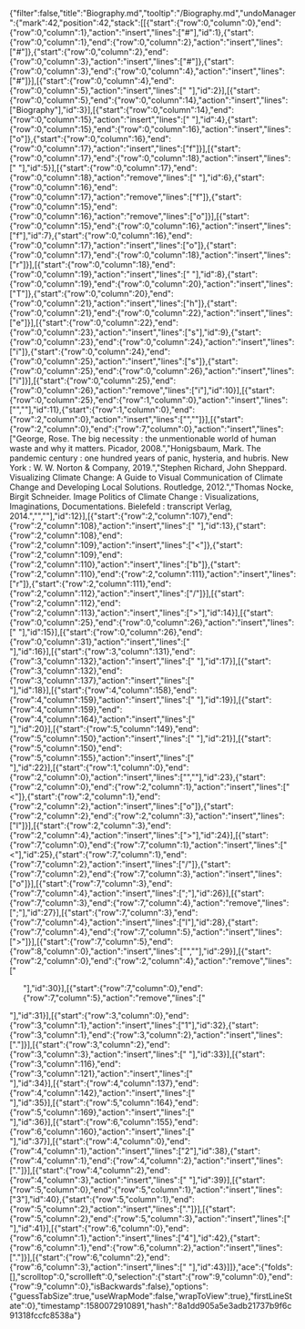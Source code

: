 {"filter":false,"title":"Biography.md","tooltip":"/Biography.md","undoManager":{"mark":42,"position":42,"stack":[[{"start":{"row":0,"column":0},"end":{"row":0,"column":1},"action":"insert","lines":["#"],"id":1},{"start":{"row":0,"column":1},"end":{"row":0,"column":2},"action":"insert","lines":["#"]},{"start":{"row":0,"column":2},"end":{"row":0,"column":3},"action":"insert","lines":["#"]},{"start":{"row":0,"column":3},"end":{"row":0,"column":4},"action":"insert","lines":["#"]}],[{"start":{"row":0,"column":4},"end":{"row":0,"column":5},"action":"insert","lines":[" "],"id":2}],[{"start":{"row":0,"column":5},"end":{"row":0,"column":14},"action":"insert","lines":["Biography"],"id":3}],[{"start":{"row":0,"column":14},"end":{"row":0,"column":15},"action":"insert","lines":[" "],"id":4},{"start":{"row":0,"column":15},"end":{"row":0,"column":16},"action":"insert","lines":["o"]},{"start":{"row":0,"column":16},"end":{"row":0,"column":17},"action":"insert","lines":["f"]}],[{"start":{"row":0,"column":17},"end":{"row":0,"column":18},"action":"insert","lines":[" "],"id":5}],[{"start":{"row":0,"column":17},"end":{"row":0,"column":18},"action":"remove","lines":[" "],"id":6},{"start":{"row":0,"column":16},"end":{"row":0,"column":17},"action":"remove","lines":["f"]},{"start":{"row":0,"column":15},"end":{"row":0,"column":16},"action":"remove","lines":["o"]}],[{"start":{"row":0,"column":15},"end":{"row":0,"column":16},"action":"insert","lines":["f"],"id":7},{"start":{"row":0,"column":16},"end":{"row":0,"column":17},"action":"insert","lines":["o"]},{"start":{"row":0,"column":17},"end":{"row":0,"column":18},"action":"insert","lines":["r"]}],[{"start":{"row":0,"column":18},"end":{"row":0,"column":19},"action":"insert","lines":[" "],"id":8},{"start":{"row":0,"column":19},"end":{"row":0,"column":20},"action":"insert","lines":["T"]},{"start":{"row":0,"column":20},"end":{"row":0,"column":21},"action":"insert","lines":["h"]},{"start":{"row":0,"column":21},"end":{"row":0,"column":22},"action":"insert","lines":["e"]}],[{"start":{"row":0,"column":22},"end":{"row":0,"column":23},"action":"insert","lines":["s"],"id":9},{"start":{"row":0,"column":23},"end":{"row":0,"column":24},"action":"insert","lines":["i"]},{"start":{"row":0,"column":24},"end":{"row":0,"column":25},"action":"insert","lines":["s"]},{"start":{"row":0,"column":25},"end":{"row":0,"column":26},"action":"insert","lines":["i"]}],[{"start":{"row":0,"column":25},"end":{"row":0,"column":26},"action":"remove","lines":["i"],"id":10}],[{"start":{"row":0,"column":25},"end":{"row":1,"column":0},"action":"insert","lines":["",""],"id":11},{"start":{"row":1,"column":0},"end":{"row":2,"column":0},"action":"insert","lines":["",""]}],[{"start":{"row":2,"column":0},"end":{"row":7,"column":0},"action":"insert","lines":["George, Rose. The big necessity : the unmentionable world of human waste and why it matters. Picador, 2008.","Honigsbaum, Mark. The pandemic century : one hundred years of panic, hysteria, and hubris. New York : W. W. Norton & Company, 2019.","Stephen Richard, John Sheppard. Visualizing Climate Change: A Guide to Visual Communication of Climate Change and Developing Local Solutions. Routledge, 2012.","Thomas Nocke, Birgit Schneider. Image Politics of Climate Change : Visualizations, Imaginations, Documentations. Bielefeld : transcript Verlag, 2014.","",""],"id":12}],[{"start":{"row":2,"column":107},"end":{"row":2,"column":108},"action":"insert","lines":[" "],"id":13},{"start":{"row":2,"column":108},"end":{"row":2,"column":109},"action":"insert","lines":["<"]},{"start":{"row":2,"column":109},"end":{"row":2,"column":110},"action":"insert","lines":["b"]},{"start":{"row":2,"column":110},"end":{"row":2,"column":111},"action":"insert","lines":["r"]},{"start":{"row":2,"column":111},"end":{"row":2,"column":112},"action":"insert","lines":["/"]}],[{"start":{"row":2,"column":112},"end":{"row":2,"column":113},"action":"insert","lines":[">"],"id":14}],[{"start":{"row":0,"column":25},"end":{"row":0,"column":26},"action":"insert","lines":[" "],"id":15}],[{"start":{"row":0,"column":26},"end":{"row":0,"column":31},"action":"insert","lines":["<br/>"],"id":16}],[{"start":{"row":3,"column":131},"end":{"row":3,"column":132},"action":"insert","lines":[" "],"id":17}],[{"start":{"row":3,"column":132},"end":{"row":3,"column":137},"action":"insert","lines":["<br/>"],"id":18}],[{"start":{"row":4,"column":158},"end":{"row":4,"column":159},"action":"insert","lines":[" "],"id":19}],[{"start":{"row":4,"column":159},"end":{"row":4,"column":164},"action":"insert","lines":["<br/>"],"id":20}],[{"start":{"row":5,"column":149},"end":{"row":5,"column":150},"action":"insert","lines":[" "],"id":21}],[{"start":{"row":5,"column":150},"end":{"row":5,"column":155},"action":"insert","lines":["<br/>"],"id":22}],[{"start":{"row":1,"column":0},"end":{"row":2,"column":0},"action":"insert","lines":["",""],"id":23},{"start":{"row":2,"column":0},"end":{"row":2,"column":1},"action":"insert","lines":["<"]},{"start":{"row":2,"column":1},"end":{"row":2,"column":2},"action":"insert","lines":["o"]},{"start":{"row":2,"column":2},"end":{"row":2,"column":3},"action":"insert","lines":["l"]}],[{"start":{"row":2,"column":3},"end":{"row":2,"column":4},"action":"insert","lines":[">"],"id":24}],[{"start":{"row":7,"column":0},"end":{"row":7,"column":1},"action":"insert","lines":["<"],"id":25},{"start":{"row":7,"column":1},"end":{"row":7,"column":2},"action":"insert","lines":["/"]},{"start":{"row":7,"column":2},"end":{"row":7,"column":3},"action":"insert","lines":["o"]}],[{"start":{"row":7,"column":3},"end":{"row":7,"column":4},"action":"insert","lines":[";"],"id":26}],[{"start":{"row":7,"column":3},"end":{"row":7,"column":4},"action":"remove","lines":[";"],"id":27}],[{"start":{"row":7,"column":3},"end":{"row":7,"column":4},"action":"insert","lines":["l"],"id":28},{"start":{"row":7,"column":4},"end":{"row":7,"column":5},"action":"insert","lines":[">"]}],[{"start":{"row":7,"column":5},"end":{"row":8,"column":0},"action":"insert","lines":["",""],"id":29}],[{"start":{"row":2,"column":0},"end":{"row":2,"column":4},"action":"remove","lines":["<ol>"],"id":30}],[{"start":{"row":7,"column":0},"end":{"row":7,"column":5},"action":"remove","lines":["</ol>"],"id":31}],[{"start":{"row":3,"column":0},"end":{"row":3,"column":1},"action":"insert","lines":["1"],"id":32},{"start":{"row":3,"column":1},"end":{"row":3,"column":2},"action":"insert","lines":["."]}],[{"start":{"row":3,"column":2},"end":{"row":3,"column":3},"action":"insert","lines":[" "],"id":33}],[{"start":{"row":3,"column":116},"end":{"row":3,"column":121},"action":"insert","lines":["<br/>"],"id":34}],[{"start":{"row":4,"column":137},"end":{"row":4,"column":142},"action":"insert","lines":["<br/>"],"id":35}],[{"start":{"row":5,"column":164},"end":{"row":5,"column":169},"action":"insert","lines":["<br/>"],"id":36}],[{"start":{"row":6,"column":155},"end":{"row":6,"column":160},"action":"insert","lines":["<br/>"],"id":37}],[{"start":{"row":4,"column":0},"end":{"row":4,"column":1},"action":"insert","lines":["2"],"id":38},{"start":{"row":4,"column":1},"end":{"row":4,"column":2},"action":"insert","lines":["."]}],[{"start":{"row":4,"column":2},"end":{"row":4,"column":3},"action":"insert","lines":[" "],"id":39}],[{"start":{"row":5,"column":0},"end":{"row":5,"column":1},"action":"insert","lines":["3"],"id":40},{"start":{"row":5,"column":1},"end":{"row":5,"column":2},"action":"insert","lines":["."]}],[{"start":{"row":5,"column":2},"end":{"row":5,"column":3},"action":"insert","lines":[" "],"id":41}],[{"start":{"row":6,"column":0},"end":{"row":6,"column":1},"action":"insert","lines":["4"],"id":42},{"start":{"row":6,"column":1},"end":{"row":6,"column":2},"action":"insert","lines":["."]}],[{"start":{"row":6,"column":2},"end":{"row":6,"column":3},"action":"insert","lines":[" "],"id":43}]]},"ace":{"folds":[],"scrolltop":0,"scrollleft":0,"selection":{"start":{"row":9,"column":0},"end":{"row":9,"column":0},"isBackwards":false},"options":{"guessTabSize":true,"useWrapMode":false,"wrapToView":true},"firstLineState":0},"timestamp":1580072910891,"hash":"8a1dd905a5e3adb21737b9f6c91318fccfc8538a"}